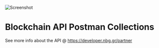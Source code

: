 ![Screenshot](https://microsites.nbg.gr/api.gateway/publicportal/sites/default/files/2018-11/black_logo.jpg) 

# Blockchain API Postman Collections

See more info about the API @ https://developer.nbg.gr/partner

